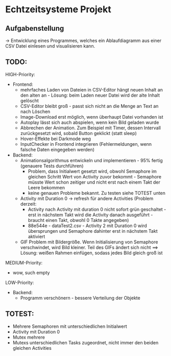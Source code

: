 # Echtzeitsysteme Projekt

## Aufgabenstellung
-> Entwicklung eines Programmes, welches ein Ablaufdiagramm aus einer CSV Datei einlesen und visualisieren kann.

## TODO:
HIGH-Priority:
* Frontend:
    * mehrfaches Laden von Dateien in CSV-Editor hängt neuen Inhalt an den alten an - Lösung: beim Laden neuer Datei wird der alte Inhalt gelöscht
    * CSV-Editor bleibt groß - passt sich nicht an die Menge an Text an nach Löschen
    * Image-Download erst möglich, wenn überhaupt Datei vorhanden ist
    * Autoplay lässt sich auch abspielen, wenn kein Bild geladen wurde
    * Abbrechen der Animation. Zum Beispiel mit Timer, dessen Intervall zurückgesetzt wird, sobald Button geklickt (statt sleep)
    * Hover-Effekte bei Darkmode weg
    * InputChecker in Frontend integrieren (Fehlermeldungen, wenn falsche Daten eingegeben werden)
* Backend:
    * Animationsalgorithmus entwickeln und implementieren - 95% fertig (genauere Tests durchführen)
        * Problem, dass Initialwert gesetzt wird, obwohl Semaphore im gleichen Schritt Wert von Activity zuvor bekommt - Semaphore müsste Wert schon zeitiger und nicht erst nach einem Takt der Leere bekommen
        * keine genauen Probleme bekannt. Zu testen siehe TOTEST unten
    * Activity mit Duration 0 -> refresh für andere Activities (Problem derzeit: 
        * Activity nach Activity mit duration 0 nicht sofort grün geschaltet - erst in nächstem Takt wird die Activity danach ausgeführt - braucht einen Takt, obwohl 0 Takte angegeben)
        * 88e544e - dataTest2.csv - Activity 2 mit Duration 0 wird übersprungen und Semaphore dahinter erst in nächstem Takt aktiviert
    * GIF Problem mit Bildergröße. Wenn Initialisierung von Semaphore verschwindet, wird Bild kleiner. Teil des GIFs ändert sich nicht
    ==> Lösung: weißen Rahmen einfügen, sodass jedes Bild gleich groß ist

MEDIUM-Priority:
* wow, such empty

LOW-Priority:
* Backend:
    * Programm verschönern - bessere Verteilung der Objekte

## TOTEST:
* Mehrere Semaphoren mit unterschiedlichen Initialwert
* Activity mit Duration 0
* Mutex mehrere
* Mutexs unterschiedlichen Tasks zugeordnet, nicht immer den beiden gleichen Activities